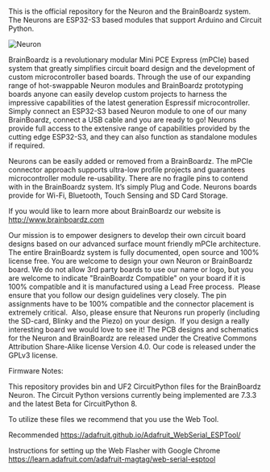 ### 

 
This is the official repository for the Neuron and the BrainBoardz system. The Neurons are ESP32-S3 based modules that support Arduino and Circuit Python. 

![Neuron](https://www.brainboardz.com/wp-content/uploads/2022/11/nueron-Z3.png)

BrainBoardz is a revolutionary modular Mini PCE Express (mPCIe) based system that greatly simplifies circuit board design and the development of custom microcontroller based boards.  Through the use of our expanding range of hot-swappable Neuron modules and BrainBoardz prototyping boards anyone can easily develop custom projects to harness the impressive capabilities of the latest generation Espressif microcontroller. Simply connect an ESP32-S3 based Neuron module to one of our many BrainBoardz, connect a USB cable and you are ready to go! Neurons provide full access to the extensive range of capabilities provided by the cutting edge ESP32-S3, and they can also function as standalone modules if required.

Neurons can be easily added or removed from a BrainBoardz. The mPCIe connector approach supports ultra-low profile projects and guarantees microcontroller module re-usability. There are no fragile pins to contend with in the BrainBoardz system. It’s simply Plug and Code. Neurons boards provide for Wi-Fi, Bluetooth, Touch Sensing and SD Card Storage.

If you would like to learn more about BrainBoardz our website is http://www.brainboardz.com

Our mission is to empower designers to develop their own circuit board designs based on our advanced surface mount friendly mPCIe architecture. The entire BrainBoardz system is fully documented, open source and 100% license free. You are welcome to design your own Neuron or BrainBoardz board. We do not allow 3rd party boards to use our name or logo, but you are welcome to indicate "BrainBoardz Compatible" on your board if it is 100% compatible and it is manufactured using a Lead Free process.  Please ensure that you follow our design guidelines very closely. The pin assignments have to be 100% compatible and the connector placement is extremely critical.  Also, please ensure that Neurons run properly (including the SD-card, Blinky and the Piezo) on your design.  If you design a really  interesting board we would love to see it! The PCB designs and schematics for the Neuron and BrainBoardz are released under the Creative Commons Attribution Share-Alike license Version 4.0. Our code is released under the GPLv3 license. 

Firmware Notes: 

This repository provides bin and UF2 CircuitPython files for the BrainBoardz Neuron. The Circuit Python versions currently being implemented are 7.3.3 and the latest Beta for CircuitPython 8.

To utilize these files we recommend that you use the Web Tool.

Recommended https://adafruit.github.io/Adafruit_WebSerial_ESPTool/

Instructions for setting up the Web Flasher with Google Chrome https://learn.adafruit.com/adafruit-magtag/web-serial-esptool



<!--
**BrainBoardz/BrainBoardz** is a ✨ _special_ ✨ repository because its `README.md` (this file) appears on your GitHub profile.



-->
